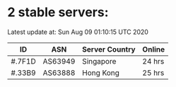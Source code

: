 # 2 stable servers:

Latest update at: Sun Aug 09 01:10:15 UTC 2020

| ID | ASN | Server Country | Online |
| -- | --- | -------------- | ------ |
| #.7F1D | AS63949 | Singapore | 24 hrs |
| #.33B9 | AS63888 | Hong Kong | 25 hrs |

